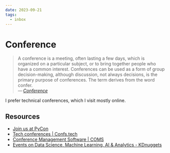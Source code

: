```yaml
---
date: 2023-09-21
tags:
  - inbox
---
```


# Conference

> A conference is a meeting, often lasting a few days, which is organized on a
> particular subject, or to bring together people who have a common interest.
> Conferences can be used as a form of group decision-making, although
> discussion, not always decisions, is the primary purpose of conferences. The
> term derives from the word confer.\
> — <cite>[Conference](https://en.wikipedia.org/wiki/Conference)</cite>

I prefer technical conferences, which I visit mostly online.

## Resources

- [Join us at PyCon](https://pycon.org/)
- [Tech conferences | Confs.tech](https://confs.tech/)
- [Conference Management Software | COMS](https://conference-service.com/index.html)
- [Events on Data Science, Machine Learning, AI & Analytics - KDnuggets](https://www.kdnuggets.com/meetings/index.html)
